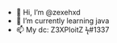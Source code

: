 - 👋 Hi, I’m @zexehxd
- 🌱 I’m currently learning java
- 📫 My dc: Z3XPloitZ ϟ#1337

<!---
zexehxd/zexehxd is a ✨ special ✨ repository because its `README.md` (this file) appears on your GitHub profile.
You can click the Preview link to take a look at your changes.
--->

